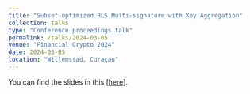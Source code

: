 ```yaml
---
title: "Subset-optimized BLS Multi-signature with Key Aggregation"
collection: talks
type: "Conference proceedings talk"
permalink: /talks/2024-03-05
venue: "Financial Crypto 2024"
date: 2024-03-05
location: "Willemstad, Curaçao"
---
```


You can find the slides in this <span class="small">[<a class="artifact-link" target="_blank" href="{{ base_path }}/files/FC24.pdf">here</a>]</span>.